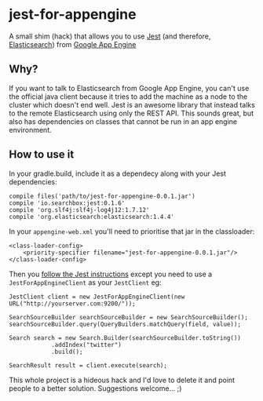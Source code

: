 # jest-for-appengine
A small shim (hack) that allows you to use [Jest](https://github.com/searchbox-io/Jest) (and therefore, [Elasticsearch](https://www.elastic.co/products/elasticsearch)) from [Google App Engine](https://cloud.google.com/appengine/docs)

## Why?
If you want to talk to Elasticsearch from Google App Engine, you can't use the official java client because it tries to add the machine as a node to the cluster which doesn't end well. Jest is an awesome library that instead talks to the remote Elasticsearch using only the REST API. This sounds great, but also has dependencies on classes that cannot be run in an app engine environment.

## How to use it
In your gradle.build, include it as a dependecy along with your Jest dependencies:

    compile files('path/to/jest-for-appengine-0.0.1.jar')
    compile 'io.searchbox:jest:0.1.6'
    compile 'org.slf4j:slf4j-log4j12:1.7.12'
    compile 'org.elasticsearch:elasticsearch:1.4.4'
    
In your `appengine-web.xml` you'll need to prioritise that jar in the classloader:

    <class-loader-config>
        <priority-specifier filename="jest-for-appengine-0.0.1.jar"/>
    </class-loader-config>
    

Then you [follow the Jest instructions](https://github.com/searchbox-io/Jest/tree/master/jest) except you need to use a `JestForAppEngineClient` as your `JestClient` eg:

    JestClient client = new JestForAppEngineClient(new URL("http://yourserver.com:9200/"));

    SearchSourceBuilder searchSourceBuilder = new SearchSourceBuilder();
    searchSourceBuilder.query(QueryBuilders.matchQuery(field, value));

    Search search = new Search.Builder(searchSourceBuilder.toString())
                .addIndex("twitter")
                .build();

    SearchResult result = client.execute(search);
    
This whole project is a hideous hack and I'd love to delete it and point people to a better solution. Suggestions welcome... ;)
